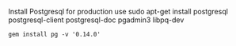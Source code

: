 Install Postgresql for production use
	sudo apt-get install postgresql postgresql-client postgresql-doc pgadmin3 libpq-dev

	gem install pg -v '0.14.0'
	